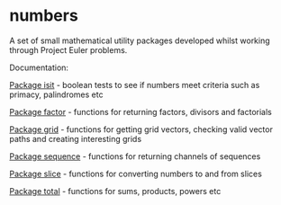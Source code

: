 # numbers
A set of small mathematical utility packages developed whilst working through Project Euler problems.

Documentation:

<a href="https://godoc.org/github.com/nboughton/numbers/isit">Package isit</a> - boolean tests to see if numbers meet criteria such as primacy, palindromes etc

<a href="https://godoc.org/github.com/nboughton/numbers/factor">Package factor</a> - functions for returning factors, divisors and factorials

<a href="https://godoc.org/github.com/nboughton/numbers/grid">Package grid</a> - functions for getting grid vectors, checking valid vector paths and creating interesting grids

<a href="https://godoc.org/github.com/nboughton/numbers/sequence">Package sequence</a> - functions for returning channels of sequences

<a href="https://godoc.org/github.com/nboughton/numbers/slice">Package slice</a> - functions for converting numbers to and from slices

<a href="https://godoc.org/github.com/nboughton/numbers/total">Package total</a> - functions for sums, products, powers etc
